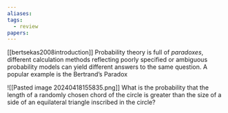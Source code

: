 ```yaml
---
aliases: 
tags:
  - review
papers:
---
```

[[bertsekas2008introduction]]
Probability theory is full of *paradoxes*, different calculation methods reflecting poorly specified or ambiguous probability models can yield different answers to the same question. A popular example is the Bertrand’s Paradox

![[Pasted image 20240418155835.png]]
What is the probability that the length of a randomly chosen chord of the circle is greater than the size of a side of an equilateral triangle inscribed in the circle?